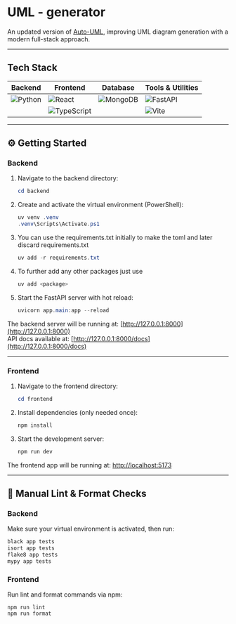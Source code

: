 # UML - generator

An updated version of [Auto-UML](https://github.com/Gryffindor-House/Auto-UML/tree/main), improving UML diagram generation with a modern full-stack approach.

---

##  Tech Stack

| Backend                                                                 | Frontend                                                                 | Database                                                                 | Tools & Utilities                                                              |
|-------------------------------------------------------------------------|--------------------------------------------------------------------------|--------------------------------------------------------------------------|--------------------------------------------------------------------------------|
| ![Python](https://img.shields.io/badge/-Python-3776AB?logo=python&logoColor=white) | ![React](https://img.shields.io/badge/-React-61DAFB?logo=react&logoColor=black) | ![MongoDB](https://img.shields.io/badge/-MongoDB-47A248?logo=mongodb&logoColor=white) | ![FastAPI](https://img.shields.io/badge/-FastAPI-009688?logo=fastapi&logoColor=white) |
|                                                                         | ![TypeScript](https://img.shields.io/badge/-TypeScript-3178C6?logo=typescript&logoColor=white) |                                                                          | ![Vite](https://img.shields.io/badge/-Vite-646CFF?logo=vite&logoColor=white)   |


---

## ⚙️ Getting Started

### Backend

1. Navigate to the backend directory:

    ```powershell
    cd backend
    ```

2. Create and activate the virtual environment (PowerShell):

    ```powershell
    uv venv .venv
    .venv\Scripts\Activate.ps1
    ```
3. You can use the requirements.txt initially to make the toml and later discard requirements.txt

    ```powershell
    uv add -r requirements.txt 
    ```

4. To further add any other packages just use 

    ```powershell
    uv add <package>
    ```

5. Start the FastAPI server with hot reload:

    ```powershell
    uvicorn app.main:app --reload
    ```

The backend server will be running at: [http://127.0.0.1:8000](http://127.0.0.1:8000)  
API docs available at: [http://127.0.0.1:8000/docs](http://127.0.0.1:8000/docs)

---

### Frontend

1. Navigate to the frontend directory:

    ```powershell
    cd frontend
    ```

2. Install dependencies (only needed once):

    ```powershell
    npm install
    ```

3. Start the development server:

    ```powershell
    npm run dev
    ```

The frontend app will be running at: [http://localhost:5173](http://localhost:5173)

---

## 🧹 Manual Lint & Format Checks

### Backend

Make sure your virtual environment is activated, then run:

```powershell
black app tests
isort app tests
flake8 app tests
mypy app tests
```

### Frontend

Run lint and format commands via npm:

```
npm run lint
npm run format
```


